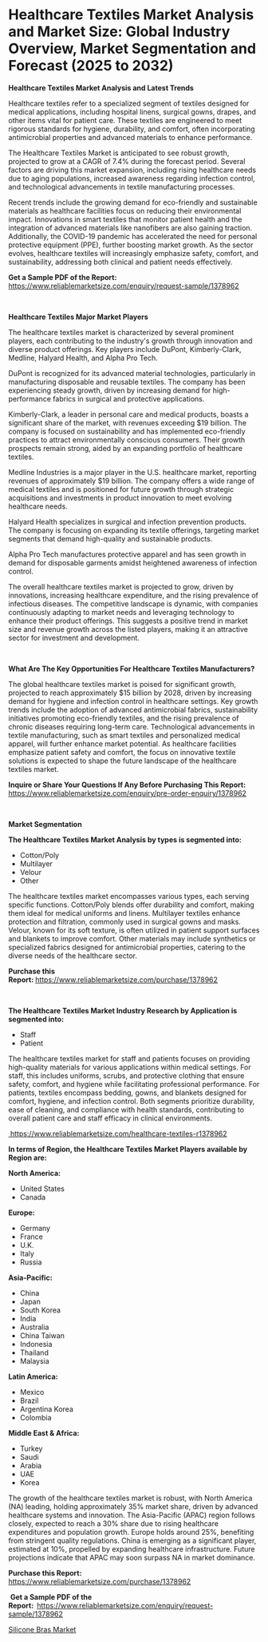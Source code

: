 <p><h1>Healthcare Textiles Market Analysis and Market Size: Global Industry Overview, Market Segmentation and Forecast (2025 to 2032)</h1></p><p><strong>Healthcare Textiles Market Analysis and Latest Trends</strong></p>
<p><p>Healthcare textiles refer to a specialized segment of textiles designed for medical applications, including hospital linens, surgical gowns, drapes, and other items vital for patient care. These textiles are engineered to meet rigorous standards for hygiene, durability, and comfort, often incorporating antimicrobial properties and advanced materials to enhance performance.</p><p>The Healthcare Textiles Market is anticipated to see robust growth, projected to grow at a CAGR of 7.4% during the forecast period. Several factors are driving this market expansion, including rising healthcare needs due to aging populations, increased awareness regarding infection control, and technological advancements in textile manufacturing processes. </p><p>Recent trends include the growing demand for eco-friendly and sustainable materials as healthcare facilities focus on reducing their environmental impact. Innovations in smart textiles that monitor patient health and the integration of advanced materials like nanofibers are also gaining traction. Additionally, the COVID-19 pandemic has accelerated the need for personal protective equipment (PPE), further boosting market growth. As the sector evolves, healthcare textiles will increasingly emphasize safety, comfort, and sustainability, addressing both clinical and patient needs effectively.</p></p>
<p><strong>Get a Sample PDF of the Report:&nbsp;</strong> <a href="https://www.reliablemarketsize.com/enquiry/request-sample/1378962?utm_campaign=2200&utm_medium=2&utm_source=Github&utm_content=ia&utm_term=05022025&utm_id=healthcare-textiles">https://www.reliablemarketsize.com/enquiry/request-sample/1378962</a></p>
<p>&nbsp;</p>
<p><strong>Healthcare Textiles Major Market Players</strong></p>
<p><p>The healthcare textiles market is characterized by several prominent players, each contributing to the industry's growth through innovation and diverse product offerings. Key players include DuPont, Kimberly-Clark, Medline, Halyard Health, and Alpha Pro Tech.</p><p>DuPont is recognized for its advanced material technologies, particularly in manufacturing disposable and reusable textiles. The company has been experiencing steady growth, driven by increasing demand for high-performance fabrics in surgical and protective applications. </p><p>Kimberly-Clark, a leader in personal care and medical products, boasts a significant share of the market, with revenues exceeding $19 billion. The company is focused on sustainability and has implemented eco-friendly practices to attract environmentally conscious consumers. Their growth prospects remain strong, aided by an expanding portfolio of healthcare textiles.</p><p>Medline Industries is a major player in the U.S. healthcare market, reporting revenues of approximately $19 billion. The company offers a wide range of medical textiles and is positioned for future growth through strategic acquisitions and investments in product innovation to meet evolving healthcare needs.</p><p>Halyard Health specializes in surgical and infection prevention products. The company is focusing on expanding its textile offerings, targeting market segments that demand high-quality and sustainable products.</p><p>Alpha Pro Tech manufactures protective apparel and has seen growth in demand for disposable garments amidst heightened awareness of infection control.</p><p>The overall healthcare textiles market is projected to grow, driven by innovations, increasing healthcare expenditure, and the rising prevalence of infectious diseases. The competitive landscape is dynamic, with companies continuously adapting to market needs and leveraging technology to enhance their product offerings. This suggests a positive trend in market size and revenue growth across the listed players, making it an attractive sector for investment and development.</p></p>
<p>&nbsp;</p>
<p><strong>What Are The Key Opportunities For Healthcare Textiles Manufacturers?</strong></p>
<p><p>The global healthcare textiles market is poised for significant growth, projected to reach approximately $15 billion by 2028, driven by increasing demand for hygiene and infection control in healthcare settings. Key growth trends include the adoption of advanced antimicrobial fabrics, sustainability initiatives promoting eco-friendly textiles, and the rising prevalence of chronic diseases requiring long-term care. Technological advancements in textile manufacturing, such as smart textiles and personalized medical apparel, will further enhance market potential. As healthcare facilities emphasize patient safety and comfort, the focus on innovative textile solutions is expected to shape the future landscape of the healthcare textiles market.</p></p>
<p><strong>Inquire or Share Your Questions If Any Before Purchasing This Report:</strong> <a href="https://www.reliablemarketsize.com/enquiry/pre-order-enquiry/1378962?utm_campaign=2200&utm_medium=2&utm_source=Github&utm_content=ia&utm_term=05022025&utm_id=healthcare-textiles">https://www.reliablemarketsize.com/enquiry/pre-order-enquiry/1378962</a></p>
<p>&nbsp;</p>
<p><strong>Market Segmentation</strong></p>
<p><strong>The Healthcare Textiles Market Analysis by types is segmented into:</strong></p>
<p><ul><li>Cotton/Poly</li><li>Multilayer</li><li>Velour</li><li>Other</li></ul></p>
<p><p>The healthcare textiles market encompasses various types, each serving specific functions. Cotton/Poly blends offer durability and comfort, making them ideal for medical uniforms and linens. Multilayer textiles enhance protection and filtration, commonly used in surgical gowns and masks. Velour, known for its soft texture, is often utilized in patient support surfaces and blankets to improve comfort. Other materials may include synthetics or specialized fabrics designed for antimicrobial properties, catering to the diverse needs of the healthcare sector.</p></p>
<p><strong>Purchase this Report:&nbsp;</strong><a href="https://www.reliablemarketsize.com/purchase/1378962?utm_campaign=2200&utm_medium=2&utm_source=Github&utm_content=ia&utm_term=05022025&utm_id=healthcare-textiles">https://www.reliablemarketsize.com/purchase/1378962</a></p>
<p>&nbsp;</p>
<p><strong>The Healthcare Textiles Market Industry Research by Application is segmented into:</strong></p>
<p><ul><li>Staff</li><li>Patient</li></ul></p>
<p><p>The healthcare textiles market for staff and patients focuses on providing high-quality materials for various applications within medical settings. For staff, this includes uniforms, scrubs, and protective clothing that ensure safety, comfort, and hygiene while facilitating professional performance. For patients, textiles encompass bedding, gowns, and blankets designed for comfort, hygiene, and infection control. Both segments prioritize durability, ease of cleaning, and compliance with health standards, contributing to overall patient care and staff efficacy in clinical environments.</p></p>
<p><a href="https://www.reliablemarketsize.com/healthcare-textiles-r1378962?utm_campaign=2200&utm_medium=2&utm_source=Github&utm_content=ia&utm_term=05022025&utm_id=healthcare-textiles">&nbsp;https://www.reliablemarketsize.com/healthcare-textiles-r1378962</a></p>
<p><strong>In terms of Region, the Healthcare Textiles Market Players available by Region are:</strong></p>
<p>
    <p> <strong> North America: </strong>
        <ul>
            <li>United States</li>
            <li>Canada</li>
        </ul>
        </p> 
    <p> <strong> Europe: </strong>
        <ul>
            <li>Germany</li>
            <li>France</li>
            <li>U.K.</li>
            <li>Italy</li>
            <li>Russia</li>
        </ul>
        </p> 
    <p> <strong> Asia-Pacific: </strong>
        <ul>
            <li>China</li>
            <li>Japan</li>
            <li>South Korea</li>
            <li>India</li>
            <li>Australia</li>
            <li>China Taiwan</li>
            <li>Indonesia</li>
            <li>Thailand</li>
            <li>Malaysia</li>
        </ul>
        </p> 
    <p> <strong> Latin America: </strong>
        <ul>
            <li>Mexico</li>
            <li>Brazil</li>
            <li>Argentina Korea</li>
            <li>Colombia</li>
        </ul>
        </p> 
    <p> <strong> Middle East & Africa: </strong>
        <ul>
            <li>Turkey</li>
            <li>Saudi</li>
            <li>Arabia</li>
            <li>UAE</li>
            <li>Korea</li>
        </ul>
    </p>
    </p>
<p><p>The growth of the healthcare textiles market is robust, with North America (NA) leading, holding approximately 35% market share, driven by advanced healthcare systems and innovation. The Asia-Pacific (APAC) region follows closely, expected to reach a 30% share due to rising healthcare expenditures and population growth. Europe holds around 25%, benefiting from stringent quality regulations. China is emerging as a significant player, estimated at 10%, propelled by expanding healthcare infrastructure. Future projections indicate that APAC may soon surpass NA in market dominance.</p></p>
<p><strong>Purchase this Report: </strong><a href="https://www.reliablemarketsize.com/purchase/1378962?utm_campaign=2200&utm_medium=2&utm_source=Github&utm_content=ia&utm_term=05022025&utm_id=healthcare-textiles">https://www.reliablemarketsize.com/purchase/1378962</a></p>
<p>&nbsp;<strong>Get a Sample PDF of the Report:&nbsp;&nbsp;</strong><a href="https://www.reliablemarketsize.com/enquiry/request-sample/1378962?utm_campaign=2200&utm_medium=2&utm_source=Github&utm_content=ia&utm_term=05022025&utm_id=healthcare-textiles">https://www.reliablemarketsize.com/enquiry/request-sample/1378962</a></p>
<p><strong></strong></p>
<p><p><a href="https://github.com/MonroeBullock54/Market-Research-Report-List-1/blob/main/silicone-bras-market.md?utm_campaign=2200&utm_medium=2&utm_source=Github&utm_content=ia&utm_term=05022025&utm_id=healthcare-textiles">Silicone Bras Market</a></p></p>